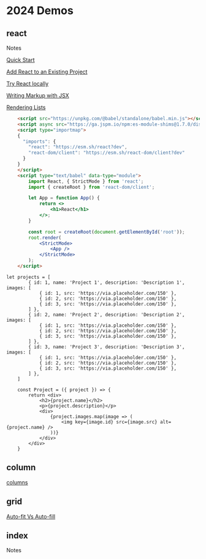 # 2024 Demos

## react

Notes

[Quick Start](https://react.dev/learn)

[Add React to an Existing Project](https://react.dev/learn/add-react-to-an-existing-project#using-react-for-a-part-of-your-existing-page)

[Try React locally](https://react.dev/learn/installation#try-react-locally)

[Writing Markup with JSX](https://react.dev/learn/writing-markup-with-jsx)

[Rendering Lists](https://react.dev/learn/rendering-lists)

``` html
    <script src="https://unpkg.com/@babel/standalone/babel.min.js"></script>
    <script async src="https://ga.jspm.io/npm:es-module-shims@1.7.0/dist/es-module-shims.js"></script>
    <script type="importmap">
    {
      "imports": {
        "react": "https://esm.sh/react?dev",
        "react-dom/client": "https://esm.sh/react-dom/client?dev"
      }
    }
    </script>
    <script type="text/babel" data-type="module">
        import React, { StrictMode } from 'react';
        import { createRoot } from 'react-dom/client';

        let App = function App() {
            return <>
                <h1>React</h1>
            </>;
        }

        const root = createRoot(document.getElementById('root'));
        root.render(
            <StrictMode>
                <App />
            </StrictMode>
        );
    </script>
```

```
let projects = [
        { id: 1, name: 'Project 1', description: 'Description 1', images: [
            { id: 1, src: 'https://via.placeholder.com/150' },
            { id: 2, src: 'https://via.placeholder.com/150' },
            { id: 3, src: 'https://via.placeholder.com/150' },
        ] },
        { id: 2, name: 'Project 2', description: 'Description 2', images: [
            { id: 1, src: 'https://via.placeholder.com/150' },
            { id: 2, src: 'https://via.placeholder.com/150' },
            { id: 3, src: 'https://via.placeholder.com/150' },
        ] },
        { id: 3, name: 'Project 3', description: 'Description 3', images: [
            { id: 1, src: 'https://via.placeholder.com/150' },
            { id: 2, src: 'https://via.placeholder.com/150' },
            { id: 3, src: 'https://via.placeholder.com/150' },
        ] },
    ]
```

```
    const Project = ({ project }) => {
        return <div>
            <h2>{project.name}</h2>
            <p>{project.description}</p>
            <div>
                {project.images.map(image => (
                    <img key={image.id} src={image.src} alt={project.name} />
                ))}
            </div>
        </div>
    }
```

## column

[columns](https://developer.mozilla.org/en-US/docs/Web/CSS/columns)

## grid

[Auto-fit Vs Auto-fill](https://defensivecss.dev/tip/auto-fit-fill/)

## index

Notes
